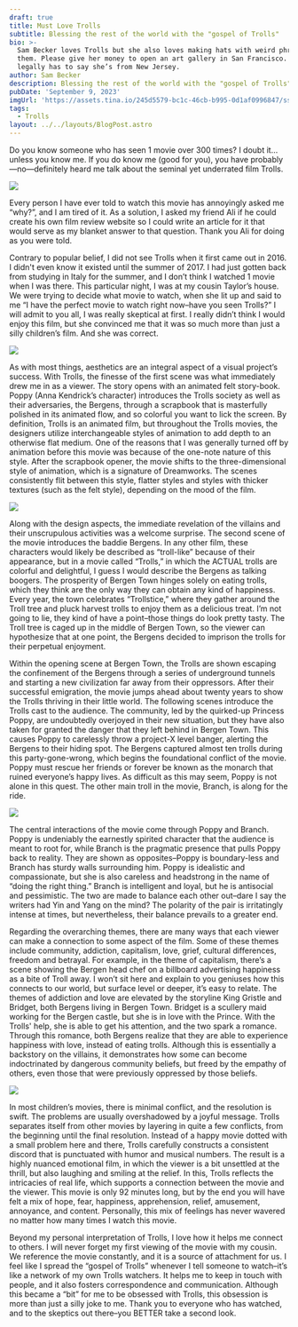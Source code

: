 ```yaml
---
draft: true
title: Must Love Trolls
subtitle: Blessing the rest of the world with the "gospel of Trolls"
bio: >-
  Sam Becker loves Trolls but she also loves making hats with weird phrases on
  them. Please give her money to open an art gallery in San Francisco. Also, she
  legally has to say she’s from New Jersey. 
author: Sam Becker
description: Blessing the rest of the world with the "gospel of Trolls"
pubDate: 'September 9, 2023'
imgUrl: 'https://assets.tina.io/245d5579-bc1c-46cb-b995-0d1af0996847/ssss.jpeg'
tags:
  - Trolls
layout: ../../layouts/BlogPost.astro
---
```


Do you know someone who has seen 1 movie over 300 times? I doubt it…unless you know me. If you do know me (good for you), you have probably—no—definitely heard me talk about the seminal yet underrated film Trolls. 

![](</image0 (10).jpeg>)

Every person I have ever told to watch this movie has annoyingly asked me “why?”, and I am tired of it. As a solution, I asked my friend Ali if he could create his own film review website so I could write an article for it that would serve as my blanket answer to that question. Thank you Ali for doing as you were told. 

Contrary to popular belief, I did not see Trolls when it first came out in 2016. I didn't even know it existed until the summer of 2017. I had just gotten back from studying in Italy for the summer, and I don’t think I watched 1 movie when I was there. This particular night, I was at my cousin Taylor’s house. We were trying to decide what movie to watch, when she lit up and said to me “I have the perfect movie to watch right now–have you seen Trolls?” I will admit to you all, I was really skeptical at first. I really didn’t think I would enjoy this film, but she convinced me that it was so much more than just a silly children’s film. And she was correct.

![](/torllr.webp)

As with most things, aesthetics are an integral aspect of a visual project’s success. With Trolls, the finesse of the first scene was what immediately drew me in as a viewer. The story opens with an animated felt story-book. Poppy (Anna Kendrick’s character) introduces the Trolls society as well as their adversaries, the Bergens, through a scrapbook that is masterfully polished in its animated flow, and so colorful you want to lick the screen. By definition, Trolls is an animated film, but throughout the Trolls movies, the designers utilize interchangeable styles of animation to add depth to an otherwise flat medium. One of the reasons that I was generally turned off by animation before this movie was because of the one-note nature of this style. After the scrapbook opener, the movie shifts to the three-dimensional style of animation, which is a signature of Dreamworks. The scenes consistently flit between this style, flatter styles and styles with thicker textures (such as the felt style), depending on the mood of the film.

![](/bergens.webp)

Along with the design aspects, the immediate revelation of the villains and their unscrupulous activities was a welcome surprise. The second scene of the movie introduces the baddie Bergens. In any other film, these characters would likely be described as “troll-like” because of their appearance, but in a movie called “Trolls,” in which the ACTUAL trolls are colorful and delightful, I guess I would describe the Bergens as talking boogers. The prosperity of Bergen Town hinges solely on eating trolls, which they think are the only way they can obtain any kind of happiness. Every year, the town celebrates “Trollstice,” where they gather around the Troll tree and pluck harvest trolls to enjoy them as a delicious treat. I’m not going to lie, they kind of have a point–those things do look pretty tasty. The Troll tree is caged up in the middle of Bergen Town, so the viewer can hypothesize that at one point, the Bergens decided to imprison the trolls for their perpetual enjoyment.

Within the opening scene at Bergen Town, the Trolls are shown escaping the confinement of the Bergens through a series of underground tunnels and starting a new civilization far away from their oppressors. After their successful emigration, the movie jumps ahead about twenty years to show the Trolls thriving in their little world. The following scenes introduce the Trolls cast to the audience. The community, led by the quirked-up Princess Poppy, are undoubtedly overjoyed in their new situation, but they have also taken for granted the danger that they left behind in Bergen Town. This causes Poppy to carelessly throw a project-X level banger, alerting the Bergens to their hiding spot. The Bergens captured almost ten trolls during this party-gone-wrong, which begins the foundational conflict of the movie. Poppy must rescue her friends or forever be known as the monarch that ruined everyone’s happy lives. As difficult as this may seem, Poppy is not alone in this quest. The other main troll in the movie, Branch, is along for the ride. 

![](/poppybranch.jpeg)

The central interactions of the movie come through Poppy and Branch. Poppy is undeniably the earnestly spirited character that the audience is meant to root for, while Branch is the pragmatic presence that pulls Poppy back to reality. They are shown as opposites–Poppy is boundary-less and Branch has sturdy walls surrounding him. Poppy is idealistic and compassionate, but she is also careless and headstrong in the name of “doing the right thing.” Branch is intelligent and loyal, but he is antisocial and pessimistic. The two are made to balance each other out–dare I say the writers had Yin and Yang on the mind? The polarity of the pair is irritatingly intense at times, but nevertheless, their balance prevails to a greater end. 

Regarding the overarching themes, there are many ways that each viewer can make a connection to some aspect of the film. Some of these themes include community, addiction, capitalism, love, grief, cultural differences, freedom and betrayal. For example, in the theme of capitalism, there’s a scene showing the Bergen head chef on a billboard advertising happiness as a bite of Troll away. I won’t sit here and explain to you geniuses how this connects to our world, but surface level or deeper, it’s easy to relate. The themes of addiction and love are elevated by the storyline King Gristle and Bridget, both Bergens living in Bergen Town. Bridget is a scullery maid working for the Bergen castle, but she is in love with the Prince. With the Trolls' help, she is able to get his attention, and the two spark a romance. Through this romance, both Bergens realize that they are able to experience happiness with love, instead of eating trolls. Although this is essentially a backstory on the villains, it demonstrates how some can become indoctrinated by dangerous community beliefs, but freed by the empathy of others, even those that were previously oppressed by those beliefs.

![](/grist.webp)

In most children’s movies, there is minimal conflict, and the resolution is swift. The problems are usually overshadowed by a joyful message. Trolls separates itself from other movies by layering in quite a few conflicts, from the beginning until the final resolution. Instead of a happy movie dotted with a small problem here and there, Trolls carefully constructs a consistent discord that is punctuated with humor and musical numbers. The result is a highly nuanced emotional film, in which the viewer is a bit unsettled at the thrill, but also laughing and smiling at the relief. In this, Trolls reflects the intricacies of real life, which supports a connection between the movie and the viewer. This movie is only 92 minutes long, but by the end you will have felt a mix of hope, fear, happiness, apprehension, relief, amusement, annoyance, and content. Personally, this mix of feelings has never wavered no matter how many times I watch this movie.

Beyond my personal interpretation of Trolls, I love how it helps me connect to others. I will never forget my first viewing of the movie with my cousin. We reference the movie constantly, and it is a source of attachment for us. I feel like I spread the “gospel of Trolls” whenever I tell someone to watch–it’s like a network of my own Trolls watchers. It helps me to keep in touch with people, and it also fosters correspondence and communication. Although this became a “bit” for me to be obsessed with Trolls, this obsession is more than just a silly joke to me. Thank you to everyone who has watched, and to the skeptics out there–you BETTER take a second look.


